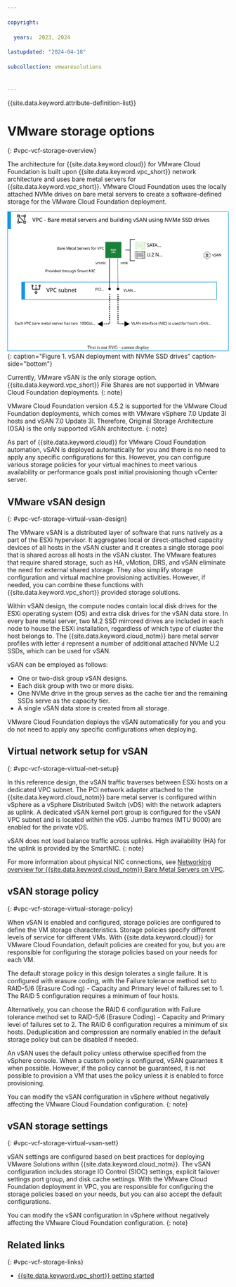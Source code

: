 ```yaml
---

copyright:

  years:  2023, 2024

lastupdated: "2024-04-18"

subcollection: vmwaresolutions


---
```


{{site.data.keyword.attribute-definition-list}}

# VMware storage options
{: #vpc-vcf-storage-overview}

The architecture for {{site.data.keyword.cloud}} for VMware Cloud Foundation is built upon {{site.data.keyword.vpc_short}} network architecture and uses bare metal servers for {{site.data.keyword.vpc_short}}. VMware Cloud Foundation uses the locally attached NVMe drives on bare metal servers to create a software-defined storage for the VMware Cloud Foundation deployment. 

![vSAN deployment with NVMe SSD drives](../../images/vcf-vpc-v2-bms-vsan.svg "vSAN deployment with NVMe SSD drives"){: caption="Figure 1. vSAN deployment with NVMe SSD drives" caption-side="bottom"}

Currently, VMware vSAN is the only storage option. {{site.data.keyword.vpc_short}} File Shares are not supported in VMware Cloud Foundation deployments.
{: note}

VMware Cloud Foundation version 4.5.2 is supported for the VMware Cloud Foundation deployments, which comes with VMware vSphere 7.0 Update 3l hosts and vSAN 7.0 Update 3l. Therefore, Original Storage Architecture (OSA) is the only supported vSAN architecture.
{: note}

As part of {{site.data.keyword.cloud}} for VMware Cloud Foundation automation, vSAN is deployed automatically for you and there is no need to apply any specific configurations for this. However, you can configure various storage policies for your virtual machines to meet various availability or performance goals post initial provisioning though vCenter server.

## VMware vSAN design
{: #vpc-vcf-storage-virtual-vsan-design}

The VMware vSAN is a distributed layer of software that runs natively as a part of the ESXi hypervisor. It aggregates local or direct-attached capacity devices of all hosts in the vSAN cluster and it creates a single storage pool that is shared across all hosts in the vSAN cluster. The VMware features that require shared storage, such as HA, vMotion, DRS, and vSAN eliminate the need for external shared storage. They also simplify storage configuration and virtual machine provisioning activities. However, if needed, you can combine these functions with {{site.data.keyword.vpc_short}} provided storage solutions.

Within vSAN design, the compute nodes contain local disk drives for the ESXi operating system (OS) and extra disk drives for the vSAN data store. In every bare metal server, two M.2 SSD mirrored drives are included in each node to house the ESXi installation, regardless of which type of cluster the host belongs to. The {{site.data.keyword.cloud_notm}} bare metal server profiles with letter `d` represent a number of additional attached NVMe U.2 SSDs, which can be used for vSAN.

vSAN can be employed as follows:

* One or two-disk group vSAN designs.
* Each disk group with two or more disks.
* One NVMe drive in the group serves as the cache tier and the remaining SSDs serve as the capacity tier.
* A single vSAN data store is created from all storage.

VMware Cloud Foundation deploys the vSAN automatically for you and you do not need to apply any specific configurations when deploying.

## Virtual network setup for vSAN
{: #vpc-vcf-storage-virtual-net-setup}

In this reference design, the vSAN traffic traverses between ESXi hosts on a dedicated VPC subnet. The PCI network adapter attached to the {{site.data.keyword.cloud_notm}} bare metal server is configured within vSphere as a vSphere Distributed Switch (vDS) with the network adapters as uplink. A dedicated vSAN kernel port group is configured for the vSAN VPC subnet and is located within the vDS. Jumbo frames (MTU 9000) are enabled for the private vDS.

vSAN does not load balance traffic across uplinks. High availability (HA) for the uplink is provided by the SmartNIC.
{: note}

For more information about physical NIC connections, see [Networking overview for {{site.data.keyword.cloud_notm}} Bare Metal Servers on VPC](/vpc?topic=vpc-bare-metal-servers-network&interface=ui).

## vSAN storage policy
{: #vpc-vcf-storage-virtual-storage-policy}

When vSAN is enabled and configured, storage policies are configured to define the VM storage characteristics. Storage policies specify different levels of service for different VMs. With {{site.data.keyword.cloud}} for VMware Cloud Foundation, default policies are created for you, but you are responsible for configuring the storage policies based on your needs for each VM.

The default storage policy in this design tolerates a single failure. It is configured with erasure coding, with the Failure tolerance method set to RAID-5/6 (Erasure Coding) - Capacity and Primary level of failures set to 1. The RAID 5 configuration requires a minimum of four hosts.

Alternatively, you can choose the RAID 6 configuration with Failure tolerance method set to RAID-5/6 (Erasure Coding) - Capacity and Primary level of failures set to 2. The RAID 6 configuration requires a minimum of six hosts. Deduplication and compression are normally enabled in the default storage policy but can be disabled if needed.

An vSAN uses the default policy unless otherwise specified from the vSphere console. When a custom policy is configured, vSAN guarantees it when possible. However, if the policy cannot be guaranteed, it is not possible to provision a VM that uses the policy unless it is enabled to force provisioning.

You can modify the vSAN configuration in vSphere without negatively affecting the VMware Cloud Foundation configuration.
{: note}

## vSAN storage settings
{: #vpc-vcf-storage-virtual-vsan-sett}

vSAN settings are configured based on best practices for deploying VMware Solutions within {{site.data.keyword.cloud_notm}}. The vSAN configuration includes storage IO Control (SIOC) settings, explicit failover settings port group, and disk cache settings. With the VMware Cloud Foundation deployment in VPC, you are responsible for configuring the storage policies based on your needs, but you can also accept the default configurations.

You can modify the vSAN configuration in vSphere without negatively affecting the VMware Cloud Foundation configuration.
{: note}

## Related links
{: #vpc-vcf-storage-links}

* [{{site.data.keyword.vpc_short}} getting started](/docs/vpc?topic=vpc-getting-started)
